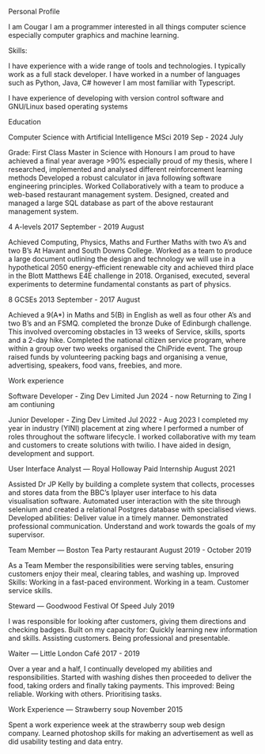 Personal Profile 

I am Cougar I am a programmer interested in all things computer science especially computer graphics and machine learning. 


Skills:

I have experience with a wide range of tools and technologies. I typically work as a full stack developer. I have worked in a number of languages such as Python, Java, C# however I am most familiar with Typescript. 

I have  experience of developing with version control software and GNU/Linux based operating systems



Education

Computer Science with Artificial Intelligence MSci
2019 Sep - 2024 July 
 
Grade: First Class Master in Science with Honours
I am proud to have achieved a final year average >90% especially proud of my thesis, where I researched, implemented and analysed different reinforcement learning methods 
Developed a robust calculator in java following software engineering principles. 
Worked Collaboratively with a team to produce a web-based restaurant management system. 
Designed, created and managed a large SQL database as part of the above restaurant management system. 

4 A-levels 
2017 September - 2019 August

Achieved Computing, Physics, Maths and Further Maths with two A’s and two B’s At Havant and South Downs College. 
Worked as a team to produce a large document outlining the design and technology we will use in a hypothetical 2050 energy-efficient renewable city and achieved third place in the Blott Matthews E4E challenge in 2018. 
Organised, executed, several experiments to determine fundamental constants as part of physics. 

8 GCSEs
2013 September - 2017 August

Achieved a 9(A*) in Maths and 5(B) in English as well as four other A’s and two B’s and an FSMQ.
completed the bronze Duke of Edinburgh challenge. This involved overcoming obstacles in  13 weeks of Service, skills, sports and a 2-day hike.
Completed the national citizen service program, where within a group over two weeks organised the ChiPride event. The group raised funds by volunteering packing bags and organising a venue, advertising, speakers, food vans, freebies, and more.

Work experience

Software Developer - Zing Dev Limited
Jun 2024 - now
Returning to Zing I am contiuning 

Junior Developer - Zing Dev Limited
Jul 2022 - Aug 2023
I completed my year in industry (YINI) placement at zing where I performed a number of roles throughout the software lifecycle. I worked collaborative with my team and customers to create solutions with twilio. I have aided in design, development and support.  


User Interface Analyst — Royal Holloway Paid Internship
August 2021 

Assisted Dr JP Kelly by building a complete system that collects, processes and stores data from the BBC’s Iplayer user interface to his data visualisation software. Automated user interaction with the site through selenium and created a relational Postgres database with specialised views. Developed abilities:
Deliver value in a timely manner.
Demonstrated professional communication.
Understand and work towards the goals of my supervisor.

Team Member — Boston Tea Party restaurant
August 2019 - October 2019 

As a Team Member the responsibilities were serving tables, ensuring customers enjoy their meal, clearing tables, and washing up. Improved Skills:
Working in a fast-paced environment.
Working in a team.
Customer service skills.

Steward — Goodwood Festival Of Speed
July 2019

I was responsible for looking after customers, giving them directions and checking badges. Built on my capacity for:
Quickly learning new information and skills.
Assisting customers.
Being professional and presentable.

Waiter — Little London Café 
2017 - 2019

Over a year and a half, I continually developed my abilities and responsibilities. Started with washing dishes then proceeded to deliver the food, taking orders and finally taking payments. This improved:
Being reliable.
Working with others.
Prioritising tasks.

Work Experience — Strawberry soup 
November 2015 

Spent a work experience week at the strawberry soup web design company. Learned photoshop skills for making an advertisement as well as did usability testing and data entry.

